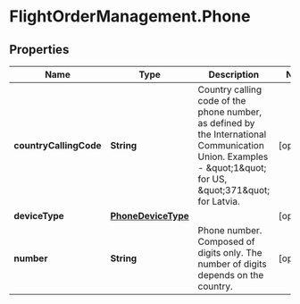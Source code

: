 # FlightOrderManagement.Phone

## Properties

Name | Type | Description | Notes
------------ | ------------- | ------------- | -------------
**countryCallingCode** | **String** | Country calling code of the phone number, as defined by the International Communication Union. Examples - \&quot;1\&quot; for US, \&quot;371\&quot; for Latvia. | [optional] 
**deviceType** | [**PhoneDeviceType**](PhoneDeviceType.md) |  | [optional] 
**number** | **String** | Phone number. Composed of digits only. The number of digits depends on the country. | [optional] 


